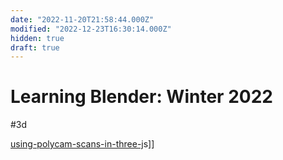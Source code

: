 ```yaml
---
date: "2022-11-20T21:58:44.000Z"
modified: "2022-12-23T16:30:14.000Z"
hidden: true
draft: true
---
```

# Learning Blender: Winter 2022

#3d 

[using-polycam-scans-in-three-j](using-polycam-scans-in-three-j)s]]
